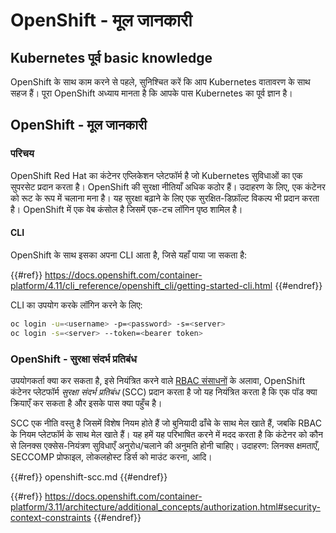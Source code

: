 # OpenShift - मूल जानकारी

## Kubernetes पूर्व b**asic knowledge** <a href="#a94e" id="a94e"></a>

OpenShift के साथ काम करने से पहले, सुनिश्चित करें कि आप Kubernetes वातावरण के साथ सहज हैं। पूरा OpenShift अध्याय मानता है कि आपके पास Kubernetes का पूर्व ज्ञान है।

## OpenShift - मूल जानकारी

### परिचय

OpenShift Red Hat का कंटेनर एप्लिकेशन प्लेटफॉर्म है जो Kubernetes सुविधाओं का एक सुपरसेट प्रदान करता है। OpenShift की सुरक्षा नीतियाँ अधिक कठोर हैं। उदाहरण के लिए, एक कंटेनर को रूट के रूप में चलाना मना है। यह सुरक्षा बढ़ाने के लिए एक सुरक्षित-डिफ़ॉल्ट विकल्प भी प्रदान करता है। OpenShift में एक वेब कंसोल है जिसमें एक-टच लॉगिन पृष्ठ शामिल है।

#### CLI

OpenShift के साथ इसका अपना CLI आता है, जिसे यहाँ पाया जा सकता है:

{{#ref}}
https://docs.openshift.com/container-platform/4.11/cli_reference/openshift_cli/getting-started-cli.html
{{#endref}}

CLI का उपयोग करके लॉगिन करने के लिए:
```bash
oc login -u=<username> -p=<password> -s=<server>
oc login -s=<server> --token=<bearer token>
```
### **OpenShift - सुरक्षा संदर्भ प्रतिबंध** <a href="#a94e" id="a94e"></a>

उपयोगकर्ता क्या कर सकता है, इसे नियंत्रित करने वाले [RBAC संसाधनों](https://docs.openshift.com/container-platform/3.11/architecture/additional_concepts/authorization.html#architecture-additional-concepts-authorization) के अलावा, OpenShift कंटेनर प्लेटफॉर्म _सुरक्षा संदर्भ प्रतिबंध_ (SCC) प्रदान करता है जो यह नियंत्रित करता है कि एक पॉड क्या क्रियाएँ कर सकता है और इसके पास क्या पहुँच है।

SCC एक नीति वस्तु है जिसमें विशेष नियम होते हैं जो बुनियादी ढाँचे के साथ मेल खाते हैं, जबकि RBAC के नियम प्लेटफॉर्म के साथ मेल खाते हैं। यह हमें यह परिभाषित करने में मदद करता है कि कंटेनर को कौन से लिनक्स एक्सेस-नियंत्रण सुविधाएँ अनुरोध/चलाने की अनुमति होनी चाहिए। उदाहरण: लिनक्स क्षमताएँ, SECCOMP प्रोफाइल, लोकलहोस्ट डिर्स को माउंट करना, आदि।

{{#ref}}
openshift-scc.md
{{#endref}}

{{#ref}}
https://docs.openshift.com/container-platform/3.11/architecture/additional_concepts/authorization.html#security-context-constraints
{{#endref}}
